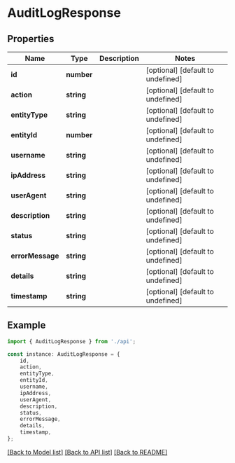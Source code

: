 # AuditLogResponse


## Properties

Name | Type | Description | Notes
------------ | ------------- | ------------- | -------------
**id** | **number** |  | [optional] [default to undefined]
**action** | **string** |  | [optional] [default to undefined]
**entityType** | **string** |  | [optional] [default to undefined]
**entityId** | **number** |  | [optional] [default to undefined]
**username** | **string** |  | [optional] [default to undefined]
**ipAddress** | **string** |  | [optional] [default to undefined]
**userAgent** | **string** |  | [optional] [default to undefined]
**description** | **string** |  | [optional] [default to undefined]
**status** | **string** |  | [optional] [default to undefined]
**errorMessage** | **string** |  | [optional] [default to undefined]
**details** | **string** |  | [optional] [default to undefined]
**timestamp** | **string** |  | [optional] [default to undefined]

## Example

```typescript
import { AuditLogResponse } from './api';

const instance: AuditLogResponse = {
    id,
    action,
    entityType,
    entityId,
    username,
    ipAddress,
    userAgent,
    description,
    status,
    errorMessage,
    details,
    timestamp,
};
```

[[Back to Model list]](../README.md#documentation-for-models) [[Back to API list]](../README.md#documentation-for-api-endpoints) [[Back to README]](../README.md)
